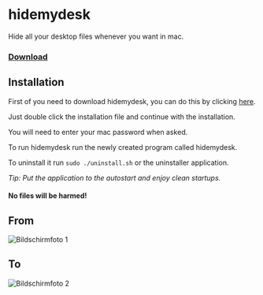 # hidemydesk
Hide all your desktop files whenever you want in mac.

### <a href="https://github.com/Taguar258/hidemydesk/releases/download/1.1/hidemydesk.dmg">Download</a>

## Installation
First of you need to download hidemydesk, you can do this by clicking <a href="https://github.com/Taguar258/hidemydesk/releases/download/1.1/hidemydesk.dmg">here</a>.

Just double click the installation file and continue with the installation.

You will need to enter your mac password when asked.

To run hidemydesk run the newly created program called hidemydesk.

To uninstall it run ```sudo ./uninstall.sh``` or the uninstaller application.

_Tip: Put the application to the autostart and enjoy clean startups._

#### No files will be harmed!



## From
![Bildschirmfoto 1](https://user-images.githubusercontent.com/36562445/74104164-5c876500-4b52-11ea-8d76-386889ecdaff.png)
## To
![Bildschirmfoto 2](https://user-images.githubusercontent.com/36562445/74104166-5e512880-4b52-11ea-82ff-5eb473ad87f7.png)
